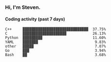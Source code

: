 ### Hi, I'm Steven.

#### Coding activity (past 7 days)
```
C++     ▓▓▓▓▓▓▓▓▓▓▓▓▓▓▓▓▓▓▓▓▓▓▓▓▓▓▓▓▓▓  37.75%
C       ▓▓▓▓▓▓▓▓▓▓▓▓▓▓▓▓▓▓▓▓            26.13%
Python  ▓▓▓▓▓▓▓▓▓                       11.60%
YAML    ▓▓▓▓▓▓▓                          9.83%
other   ▓▓▓▓▓                            7.07%
Go      ▓▓▓                              3.94%
Bash    ▓▓                               3.68%
```
